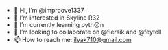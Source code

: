 - 👋 Hi, I’m @improove1337
- 👀 I’m interested in Skyline R32
- 🌱 I’m currently learning pyth😮n
- 💞️ I’m looking to collaborate on @fiersik and @feytell
- 📫 How to reach me: ilyak710@gmail.com

<!---
improove1337/improove1337 is a ✨ special ✨ repository because its `README.md` (this file) appears on your GitHub profile.
You can click the Preview link to take a look at your changes.
--->
